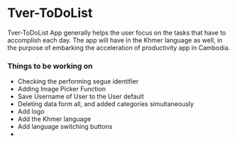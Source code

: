 # Tver-ToDoList
Tver-ToDoList App generally helps the user focus on the tasks that have to accomplish each day. The app will have in the Khmer language as well, in the purpose of embarking the acceleration of productivity app in Cambodia.

<h3> Things to be working on </h3> 

- Checking the performing segue identifier 
- Adding Image Picker Function 
- Save Username of User to the User default 
- Deleting data form all, and added categories simultaneously 
- Add logo 
- Add the Khmer language 
- Add language switching buttons 
- 
